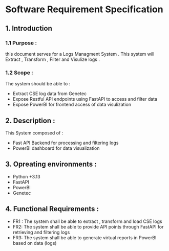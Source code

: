 # Software Requirement Specification 

## 1. Introduction
### 1.1 Purpose :
this document serves for a Logs Managment System . This system will Extract , Transform , Filter and Visulize logs .

### 1.2 Scope :
The system should be able to :
- Extract CSE log data from Genetec 
- Expose Restful API endpoints using FastAPI to access and filter data 
- Expose PowerBI for frontend access of data visulization


## 2. Description :
This System composed of :
- Fast API Backend for processing and filtering logs 
- PowerBI dashboard for data visualization

 
 ## 3. Opreating environments :
- Python +3.13
- FastAPI 
- PowerBI 
- Genetec

## 4. Functional Requirements :
- FR1 : The system shall be able to extract , transform and load CSE logs
- FR2: The system shall be able to provide API points through FastAPI for retrieving and filtering logs
- FR3: The system shall be able to generate virtual reports in PowerBI based on data (logs) 




